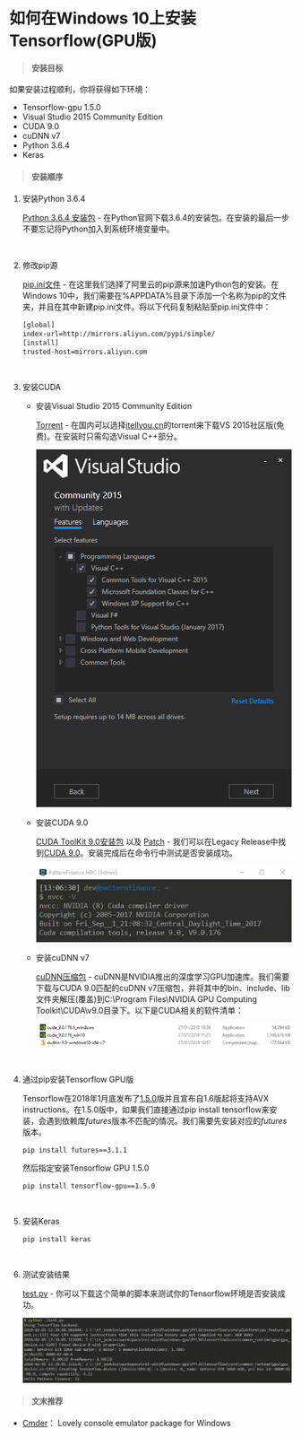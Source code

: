 # 如何在Windows 10上安装Tensorflow(GPU版)

> #### 安装目标
>

如果安装过程顺利，你将获得如下环境：

- Tensorflow-gpu 1.5.0
- Visual Studio 2015 Community Edition
- CUDA 9.0
- cuDNN v7
- Python 3.6.4
- Keras




> #### 安装顺序
>

1. 安装Python 3.6.4

   [Python 3.6.4 安装包](https://www.python.org/downloads/release/python-364/) - 在Python官网下载3.6.4的安装包。在安装的最后一步不要忘记将Python加入到系统环境变量中。

   ​

2. 修改pip源

   [pip.ini文件](sources/pip.ini) - 在这里我们选择了阿里云的pip源来加速Python包的安装。在Windows 10中，我们需要在%APPDATA%目录下添加一个名称为pip的文件夹，并且在其中新建pip.ini文件。将以下代码复制粘贴至pip.ini文件中：

   ```
   [global]
   index-url=http://mirrors.aliyun.com/pypi/simple/
   [install]
   trusted-host=mirrors.aliyun.com
   ```

   ​

3. 安装CUDA

   - 安装Visual Studio 2015 Community Edition

     [Torrent](/sources/vs2015ce_torrent.txt) - 在国内可以选择[itellyou.cn](http://msdn.itellyou.cn/)的torrent来下载VS 2015社区版(免费)。在安装时只需勾选Visual C++部分。

     ![Visual Studio 2015 Community Edition](/imgs/vs2015ce.PNG)

   - 安装CUDA 9.0

     [CUDA ToolKit 9.0安装包](https://developer.nvidia.com/compute/cuda/9.0/Prod/local_installers/cuda_9.0.176_win10-exe) 以及 [Patch](https://developer.nvidia.com/compute/cuda/9.0/Prod/patches/1/cuda_9.0.176.1_windows-exe) - 我们可以在Legacy Release中找到[CUDA 9.0](https://developer.nvidia.com/cuda-90-download-archive)。安装完成后在命令行中测试是否安装成功。

     ![CUDA nvcc](/imgs/nvcc.PNG)

   - 安装cuDNN v7

     [cuDNN压缩包](https://developer.nvidia.com/rdp/cudnn-download) - cuDNN是NVIDIA推出的深度学习GPU加速库。我们需要下载与CUDA 9.0匹配的cuDNN v7压缩包，并将其中的bin、include、lib文件夹解压(覆盖)到C:\Program Files\NVIDIA GPU Computing Toolkit\CUDA\v9.0目录下。以下是CUDA相关的软件清单：

     ![CUDA Family](/imgs/cuda_family.PNG)

     ​

4. 通过pip安装Tensorflow GPU版

   Tensorflow在2018年1月底发布了[1.5.0](https://github.com/tensorflow/tensorflow/releases/tag/v1.5.0)版并且宣布自1.6版起将支持AVX instructions。在1.5.0版中，如果我们直接通过pip install tensorflow来安装，会遇到依赖库*futures*版本不匹配的情况。我们需要先安装对应的*futures*版本。

   ```
   pip install futures==3.1.1
   ```

   然后指定安装Tensorflow GPU 1.5.0

   ```
   pip install tensorflow-gpu==1.5.0
   ```

   ​

5. 安装Keras

   ```
   pip install keras
   ```

   ​

6. 测试安装结果

   [test.py](/sources/test.py) - 你可以下载这个简单的脚本来测试你的Tensorflow环境是否安装成功。

   ![test.py](/imgs/test_tf_keras.PNG)




> #### 文末推荐
>

- [Cmder](https://github.com/cmderdev/cmder)： Lovely console emulator package for Windows